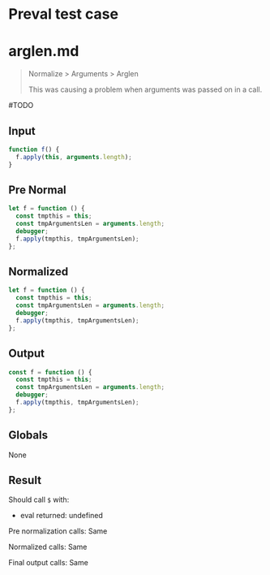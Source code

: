 # Preval test case

# arglen.md

> Normalize > Arguments > Arglen
>
> This was causing a problem when arguments was passed on in a call.

#TODO

## Input

`````js filename=intro
function f() {
  f.apply(this, arguments.length);
}
`````

## Pre Normal

`````js filename=intro
let f = function () {
  const tmpthis = this;
  const tmpArgumentsLen = arguments.length;
  debugger;
  f.apply(tmpthis, tmpArgumentsLen);
};
`````

## Normalized

`````js filename=intro
let f = function () {
  const tmpthis = this;
  const tmpArgumentsLen = arguments.length;
  debugger;
  f.apply(tmpthis, tmpArgumentsLen);
};
`````

## Output

`````js filename=intro
const f = function () {
  const tmpthis = this;
  const tmpArgumentsLen = arguments.length;
  debugger;
  f.apply(tmpthis, tmpArgumentsLen);
};
`````

## Globals

None

## Result

Should call `$` with:
 - eval returned: undefined

Pre normalization calls: Same

Normalized calls: Same

Final output calls: Same
